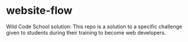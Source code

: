 # website-flow
Wild Code School solution: This repo is a solution to a specific challenge given to students during their training to become web developers.
